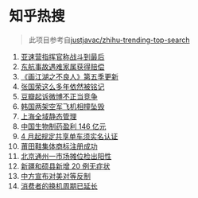 # 知乎热搜

> 此项目参考自[justjavac/zhihu-trending-top-search](https://github.com/justjavac/zhihu-trending-top-search/blob/main/utils.ts)

<!-- BEGIN -->
  <!-- 最后更新时间:Fri Apr 01 2022 12:23:39 GMT+0000 (Coordinated Universal Time) -->
  1. [亚速营指挥官称战斗到最后](https://www.zhihu.com/search?q=亚速营指挥官)
1. [东航事故遇难家属获得赔偿](https://www.zhihu.com/search?q=东航飞行事故遇难家属)
1. [《画江湖之不良人》第五季更新](https://www.zhihu.com/search?q=画江湖之不良人)
1. [张国荣这么多年依然被铭记](https://www.zhihu.com/search?q=张国荣)
1. [豆瓣起诉微博不正当竞争](https://www.zhihu.com/search?q=豆瓣微博)
1. [韩国两架空军飞机相撞坠毁](https://www.zhihu.com/search?q=韩国空军飞机)
1. [上海全域静态管理](https://www.zhihu.com/search?q=上海全域静态管理)
1. [中国生物制药盈利 146 亿元](https://www.zhihu.com/search?q=中国生物制药)
1. [4 月起规定共享单车须实名认证](https://www.zhihu.com/search?q=四月新规)
1. [莆田鞋集体商标注册成功](https://www.zhihu.com/search?q=莆田鞋)
1. [北京通州一市场摊位检出阳性](https://www.zhihu.com/search?q=北京通州一市场)
1. [新疆和硕县新增 20 例无症状](https://www.zhihu.com/search?q=新疆疫情)
1. [中方宣布对美对等反制](https://www.zhihu.com/search?q=中方宣布对美对等反制)
1. [消费者的换机周期已延长](https://www.zhihu.com/search?q=换机)
  <!-- END -->